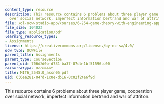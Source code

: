```yaml
---
content_type: resource
description: This resource contains 6 problems about three player game, cooperation
  over social network, imperfect information bertrand and war of attrition.
file: /ol-ocw-studio-app/courses/6-254-game-theory-with-engineering-applications-spring-2010/656ea281047d1c0ed5160c02f24e6f9d_MIT6_254S10_assn05.pdf
file_size: 104022
file_type: application/pdf
learning_resource_types:
- Assignments
license: https://creativecommons.org/licenses/by-nc-sa/4.0/
ocw_type: OCWFile
parent_title: Assignments
parent_type: CourseSection
parent_uid: 706d2d0b-d731-ba37-07db-1bf51596cc00
resourcetype: Document
title: MIT6_254S10_assn05.pdf
uid: 656ea281-047d-1c0e-d516-0c02f24e6f9d
---
```

This resource contains 6 problems about three player game, cooperation over social network, imperfect information bertrand and war of attrition.